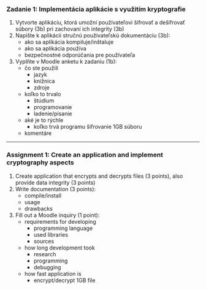 ### Zadanie 1: Implementácia aplikácie s využitím kryptografie
1. Vytvorte aplikáciu, ktorá umožní používateľovi šifrovať a dešifrovať súbory (3b) pri zachovaní ich integrity (3b)
2. Napíšte k aplikácii stručnú používateľskú dokumentáciu (3b):
   - ako sa aplikácia kompiluje/inštaluje
   - ako sa aplikácia používa
   - bezpečnostné odporúčania pre používateľa
3. Vyplňte v Moodle anketu k zadaniu (1b):
   - čo ste použili
      - jazyk
      - knižnica
      - zdroje
   - koľko to trvalo
      - štúdium
      - programovanie
      - ladenie/písanie
   - aké je to rýchle 
      - koľko trvá programu šifrovanie 1GB súboru
   - komentáre
   
---

### Assignment 1: Create an application and implement cryptography aspects
1. Create application that encrypts and decrypts files (3 points), also provide data integrity (3 points)
2. Write documentation (3 points):
   - compile/install
   - usage
   - drawbacks
3. Fill out a Moodle inquiry (1 point):
   - requirements for developing
      - programming language
      - used libraries
      - sources
   - how long development took
      - research
      - programming
      - debugging
   - how fast application is
      - encrypt/decrypt 1GB file